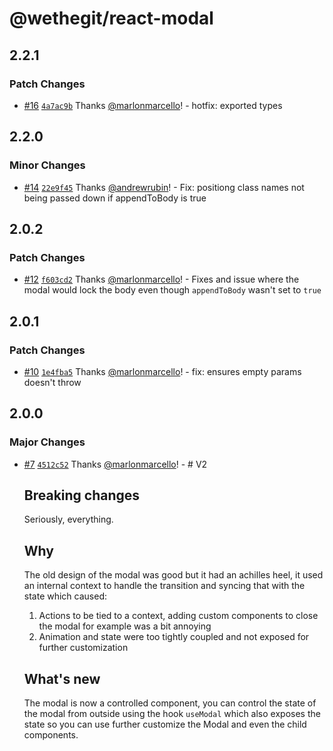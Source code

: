 # @wethegit/react-modal

## 2.2.1

### Patch Changes

- [#16](https://github.com/wethegit/react-modal/pull/16) [`4a7ac9b`](https://github.com/wethegit/react-modal/commit/4a7ac9b009db57e3ff31658ac9f5702f5543d1a9) Thanks [@marlonmarcello](https://github.com/marlonmarcello)! - hotfix: exported types

## 2.2.0

### Minor Changes

- [#14](https://github.com/wethegit/react-modal/pull/14) [`22e9f45`](https://github.com/wethegit/react-modal/commit/22e9f45aa77042fc7acaf006f0d4efbdf99c03c7) Thanks [@andrewrubin](https://github.com/andrewrubin)! - Fix: positiong class names not being passed down if appendToBody is true

## 2.0.2

### Patch Changes

- [#12](https://github.com/wethegit/react-modal/pull/12) [`f603cd2`](https://github.com/wethegit/react-modal/commit/f603cd290c5932b8ae67a8c12b2b69fab8653754) Thanks [@marlonmarcello](https://github.com/marlonmarcello)! - Fixes and issue where the modal would lock the body even though `appendToBody` wasn't set to `true`

## 2.0.1

### Patch Changes

- [#10](https://github.com/wethegit/react-modal/pull/10) [`1e4fba5`](https://github.com/wethegit/react-modal/commit/1e4fba52e05da8dc2f046a4e58ce99633bfb8070) Thanks [@marlonmarcello](https://github.com/marlonmarcello)! - fix: ensures empty params doesn't throw

## 2.0.0

### Major Changes

- [#7](https://github.com/wethegit/react-modal/pull/7) [`4512c52`](https://github.com/wethegit/react-modal/commit/4512c52e7c2baca133fa03e33762639a04b46938) Thanks [@marlonmarcello](https://github.com/marlonmarcello)! - # V2

  ## Breaking changes

  Seriously, everything.

  ## Why

  The old design of the modal was good but it had an achilles heel, it used an internal context to handle the transition and syncing that with the state which caused:

  1. Actions to be tied to a context, adding custom components to close the modal for example was a bit annoying
  2. Animation and state were too tightly coupled and not exposed for further customization

  ## What's new

  The modal is now a controlled component, you can control the state of the modal from outside using the hook `useModal` which also exposes the state so you can use further customize the Modal and even the child components.
